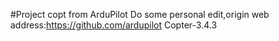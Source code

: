 #Project copt from ArduPilot
 Do some personal edit,origin web address:https://github.com/ardupilot
 Copter-3.4.3